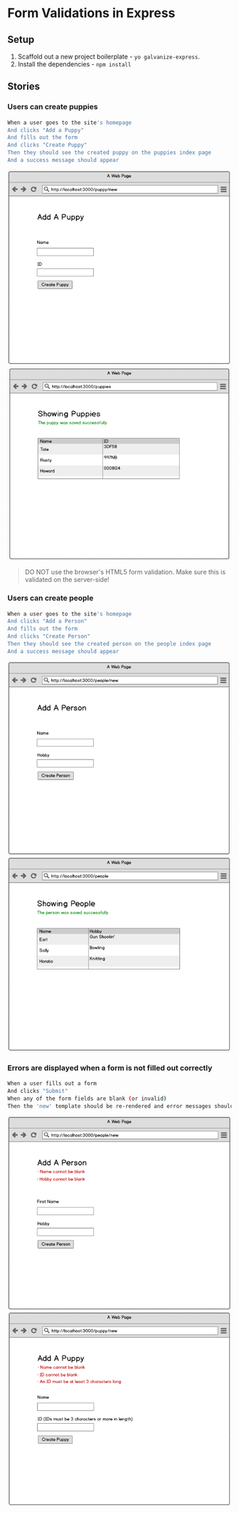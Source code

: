 # Form Validations in Express

## Setup

1. Scaffold out a new project boilerplate - `yo galvanize-express`.
1. Install the dependencies - `npm install`

## Stories

### Users can create puppies

```sh
When a user goes to the site's homepage
And clicks "Add a Puppy"
And fills out the form
And clicks "Create Puppy"
Then they should see the created puppy on the puppies index page
And a success message should appear
```

![](wireframes/puppy.png)
![](wireframes/puppies3.png)

> DO NOT use the browser's HTML5 form validation. Make sure this is validated on the server-side!

### Users can create people

```sh
When a user goes to the site's homepage
And clicks "Add a Person"
And fills out the form
And clicks "Create Person"
Then they should see the created person on the people index page
And a success message should appear
```

![](wireframes/person1.png)
![](wireframes/person3.png)

### Errors are displayed when a form is not filled out correctly

```sh
When a user fills out a form
And clicks "Submit"
When any of the form fields are blank (or invalid)
Then the 'new' template should be re-rendered and error messages should appear
```
![](wireframes/person2.png)
![](wireframes/puppy2.png)
